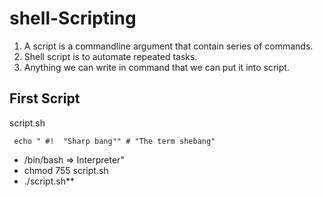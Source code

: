 # shell-Scripting

1. A script is a commandline argument that contain series of commands.
2. Shell script is to automate repeated tasks.
3. Anything we can write in command that we can put it into script.

## First Script

script.sh

``` #!/bin/bash 
 echo " #!  "Sharp bang"" # "The term shebang"
```

- /bin/bash => Interpreter"
- chmod 755 script.sh
- ./script.sh**

